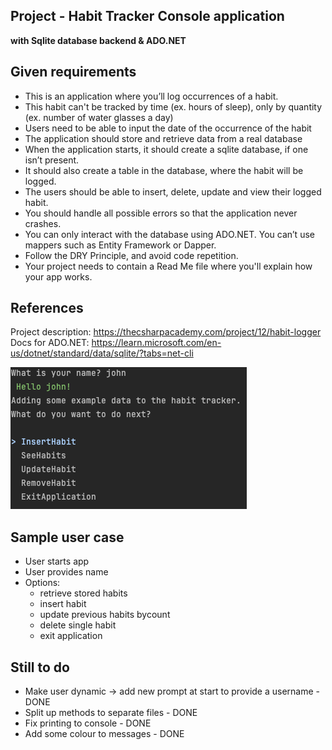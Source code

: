 ## Project - Habit Tracker Console application
**with Sqlite database backend & ADO.NET**

## Given requirements

- This is an application where you’ll log occurrences of a habit.
- This habit can't be tracked by time (ex. hours of sleep), only by quantity (ex. number of water glasses a day)
- Users need to be able to input the date of the occurrence of the habit
- The application should store and retrieve data from a real database
- When the application starts, it should create a sqlite database, if one isn’t present.
- It should also create a table in the database, where the habit will be logged.
- The users should be able to insert, delete, update and view their logged habit.
- You should handle all possible errors so that the application never crashes.
- You can only interact with the database using ADO.NET. You can’t use mappers such as Entity Framework or Dapper.
- Follow the DRY Principle, and avoid code repetition.
- Your project needs to contain a Read Me file where you'll explain how your app works. 

## References
Project description: https://thecsharpacademy.com/project/12/habit-logger  
Docs for ADO.NET: https://learn.microsoft.com/en-us/dotnet/standard/data/sqlite/?tabs=net-cli

![Screenshot of App](./screenshot.png)

## Sample user case
- User starts app
- User provides name
- Options:
  - retrieve stored habits 
  - insert habit
  - update previous habits bycount
  - delete single habit
  - exit application

## Still to do
- Make user dynamic -> add new prompt at start to provide a username - DONE
- Split up methods to separate files - DONE
- Fix printing to console - DONE
- Add some colour to messages - DONE


